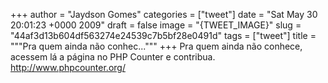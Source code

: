 
+++
author = "Jaydson Gomes"
categories = ["tweet"]
date = "Sat May 30 20:01:23 +0000 2009"
draft = false
image = "{TWEET_IMAGE}"
slug = "44af3d13b604df563274e24539c7b5bf28e0491d"
tags = ["tweet"]
title = """Pra quem ainda não conhec..."""
+++
Pra quem ainda não conhece, acessem lá a página no PHP Counter e contribua. http://www.phpcounter.org/

